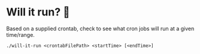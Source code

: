 # Will it run? 🏃

Based on a supplied crontab, check to see what cron jobs will run at a given time/range.

`./will-it-run <crontabFilePath> <startTime> [<endTime>]`
